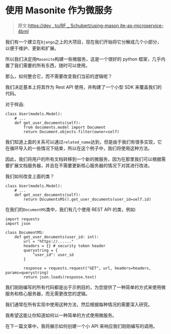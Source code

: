 # 使用 Masonite 作为微服务

> 原文:[https://dev . to/RF _ Schubert/using-mason ite-as-microservice-4bml](https://dev.to/rf_schubert/using-masonite-as-microservice-4bml)

我们有一个建立在`Django`之上的大项目，现在我们开始将它分解成几个小部分，以便于维护、更新和扩展。

所以我们决定用`Masonite`构建一些微服务，这是一个很好的 python 框架，几乎内置了我们需要的所有东西，随时可以使用。

那么，如何整合它，而不需要改变我们当前的逻辑呢？

我们决定基本上将其作为 Rest API 使用，并构建了一个小型 SDK 来覆盖我们的代码。

对于样品:

```
class User(models.Model):
    # ...
    def get_user_documents(self):
        from documents.model import Document
        return Document.objects.filter(owner=self) 
```

我们知道上面的关系可以通过`related_name`达到，但是由于我们有很多实现，它在循环导入的一些情况下结束，所以在这个例子中，我们将使用这种方法。

因此，我们将用户的所有文档转移到一个新的微服务，因为在那里我们可以根据需要扩展文档服务器，并且在不需要更新核心服务器的情况下对其进行改进。

我们如何改变上面的类？

```
class User(models.Model):
    # ...
    def get_user_documents(self):
        return DocumentsMS().get_user_documents(user_id=self.id) 
```

在我们的`DocumentMS`类中，我们有几个使用 REST API 的类，例如:

```
import requests
import json

class DocumentMS:
    def get_user_documents(user_id: int):
        url = "https://......"
        headers = {} # security token header
        querystring = {
            "user_id": user_id
        }

        response = requests.request("GET", url, headers=headers, params=querystring)
        return json.loads(response.text) 
```

我们刚刚编写的所有代码都是出于示例目的，为您提供了一种简单的方式来使用微服务和核心服务器，而无需更改您的逻辑。

我们通常在所有实现中使用这种方法，然后根据每种情况的需要深入研究。

我希望这能让你知道如何以一种简单的方式使用微服务。

在下一篇文章中，我将展示如何创建一个小 API 来响应我们刚刚编写的调用。